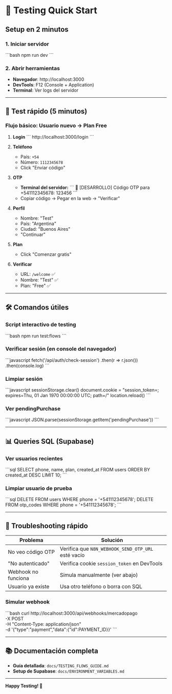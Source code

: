 # 🚀 Testing Quick Start

## Setup en 2 minutos

### 1. Iniciar servidor

\`\`\`bash
npm run dev
\`\`\`

### 2. Abrir herramientas

- **Navegador**: http://localhost:3000
- **DevTools**: F12 (Console + Application)
- **Terminal**: Ver logs del servidor

---

## 🧪 Test rápido (5 minutos)

### Flujo básico: Usuario nuevo → Plan Free

1. **Login**
   \`\`\`
   http://localhost:3000/login
   \`\`\`

2. **Teléfono**
   - País: `+54`
   - Número: `1112345678`
   - Click "Enviar código"

3. **OTP**
   - **Terminal del servidor:**
     \`\`\`
     📱 [DESARROLLO] Código OTP para +541112345678: 123456
     \`\`\`
   - Copiar código → Pegar en la web → "Verificar"

4. **Perfil**
   - Nombre: "Test"
   - País: "Argentina"
   - Ciudad: "Buenos Aires"
   - "Continuar"

5. **Plan**
   - Click "Comenzar gratis"

6. **Verificar**
   - URL: `/welcome` ✅
   - Nombre: "Test" ✅
   - Plan: "Free" ✅

---

## 🛠️ Comandos útiles

### Script interactivo de testing

\`\`\`bash
npm run test:flows
\`\`\`

### Verificar sesión (en console del navegador)

\`\`\`javascript
fetch('/api/auth/check-session')
.then(r => r.json())
.then(console.log)
\`\`\`

### Limpiar sesión

\`\`\`javascript
sessionStorage.clear()
document.cookie = "session_token=; expires=Thu, 01 Jan 1970 00:00:00 UTC; path=/"
location.reload()
\`\`\`

### Ver pendingPurchase

\`\`\`javascript
JSON.parse(sessionStorage.getItem('pendingPurchase'))
\`\`\`

---

## 📊 Queries SQL (Supabase)

### Ver usuarios recientes

\`\`\`sql
SELECT phone, name, plan, created_at
FROM users
ORDER BY created_at DESC
LIMIT 10;
\`\`\`

### Limpiar usuario de prueba

\`\`\`sql
DELETE FROM users WHERE phone = '+541112345678';
DELETE FROM otp_codes WHERE phone = '+541112345678';
\`\`\`

---

## 🐛 Troubleshooting rápido

| Problema            | Solución                                           |
| ------------------- | -------------------------------------------------- |
| No veo código OTP   | Verifica que `N8N_WEBHOOK_SEND_OTP_URL` esté vacío |
| "No autenticado"    | Verifica cookie `session_token` en DevTools        |
| Webhook no funciona | Simula manualmente (ver abajo)                     |
| Usuario ya existe   | Usa otro teléfono o borra con SQL                  |

### Simular webhook

\`\`\`bash
curl http://localhost:3000/api/webhooks/mercadopago \
 -X POST \
 -H "Content-Type: application/json" \
 -d '{"type":"payment","data":{"id":PAYMENT_ID}}'
\`\`\`

---

## 📚 Documentación completa

- **Guía detallada**: `docs/TESTING_FLOWS_GUIDE.md`
- **Setup de Supabase**: `docs/ENVIRONMENT_VARIABLES.md`

---

**Happy Testing! 🎉**
